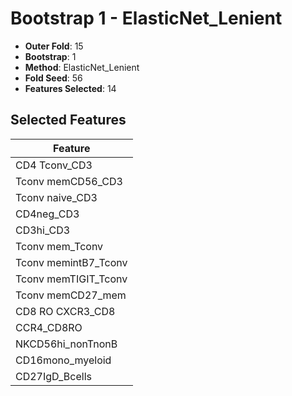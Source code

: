 # Bootstrap 1 - ElasticNet_Lenient

- **Outer Fold**: 15
- **Bootstrap**: 1
- **Method**: ElasticNet_Lenient
- **Fold Seed**: 56
- **Features Selected**: 14

## Selected Features

| Feature |
|---------|
| CD4 Tconv_CD3 |
| Tconv memCD56_CD3 |
| Tconv naive_CD3 |
| CD4neg_CD3 |
| CD3hi_CD3 |
| Tconv mem_Tconv |
| Tconv memintB7_Tconv |
| Tconv memTIGIT_Tconv |
| Tconv memCD27_mem |
| CD8 RO CXCR3_CD8 |
| CCR4_CD8RO |
| NKCD56hi_nonTnonB |
| CD16mono_myeloid |
| CD27IgD_Bcells |
